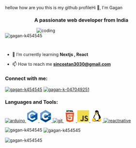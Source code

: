 <div>hellow how are you this is my github profile</d
<h1 align="center">Hi 👋, I'm Gagan</h1>

<h3 align="center">A passionate web developer from India</h3>

<img align="right" alt="coding" width="400" src="https://cdn.hashnode.com/res/hashnode/image/upload/v1681827942724/9aad4026-75d9-4464-9207-6f53316dd873.gif?w=1600&h=840&fit=crop&crop=entropy&auto=format,compress&gif-q=60&format=webm">

<p align="left"> <img src="https://komarev.com/ghpvc/?username=gagan-k454545&label=Profile%20views&color=0e75b6&style=flat" alt="gagan-k454545" /> </p>

<p align="left"> <a href="https://twitter.com/" target="blank"><img src="https://img.shields.io/twitter/follow/?logo=twitter&style=for-the-badge" alt="" /></a> </p>

- 🌱 I’m currently learning **Nextjs , React**

- 📫 How to reach me **sincostan3030@gmail.com**

<h3 align="left">Connect with me:</h3>
<p align="left">
<a href="https://codepen.io/gagan-k454545" target="blank"><img align="center" src="https://raw.githubusercontent.com/rahuldkjain/github-profile-readme-generator/master/src/images/icons/Social/codepen.svg" alt="gagan-k454545" height="30" width="40" /></a>
<a href="https://linkedin.com/in/gagan-k-047049251" target="blank"><img align="center" src="https://raw.githubusercontent.com/rahuldkjain/github-profile-readme-generator/master/src/images/icons/Social/linked-in-alt.svg" alt="gagan-k-047049251" height="30" width="40" /></a>
</p>

<h3 align="left">Languages and Tools:</h3>
<p align="left"> <a href="https://www.arduino.cc/" target="_blank" rel="noreferrer"> <img src="https://cdn.worldvectorlogo.com/logos/arduino-1.svg" alt="arduino" width="40" height="40"/> </a> <a href="https://www.cprogramming.com/" target="_blank" rel="noreferrer"> <img src="https://raw.githubusercontent.com/devicons/devicon/master/icons/c/c-original.svg" alt="c" width="40" height="40"/> </a> <a href="https://www.w3schools.com/cpp/" target="_blank" rel="noreferrer"> <img src="https://raw.githubusercontent.com/devicons/devicon/master/icons/cplusplus/cplusplus-original.svg" alt="cplusplus" width="40" height="40"/> </a> <a href="https://git-scm.com/" target="_blank" rel="noreferrer"> <img src="https://www.vectorlogo.zone/logos/git-scm/git-scm-icon.svg" alt="git" width="40" height="40"/> </a> <a href="https://www.w3.org/html/" target="_blank" rel="noreferrer"> <img src="https://raw.githubusercontent.com/devicons/devicon/master/icons/html5/html5-original-wordmark.svg" alt="html5" width="40" height="40"/> </a> <a href="https://developer.mozilla.org/en-US/docs/Web/JavaScript" target="_blank" rel="noreferrer"> <img src="https://raw.githubusercontent.com/devicons/devicon/master/icons/javascript/javascript-original.svg" alt="javascript" width="40" height="40"/> </a> <a href="https://www.linux.org/" target="_blank" rel="noreferrer"> <img src="https://raw.githubusercontent.com/devicons/devicon/master/icons/linux/linux-original.svg" alt="linux" width="40" height="40"/> </a> <a href="https://nestjs.com/" target="_blank" rel="noreferrer">  <a href="https://reactnative.dev/" target="_blank" rel="noreferrer"> <img src="https://reactnative.dev/img/header_logo.svg" alt="reactnative" width="40" height="40"/> </a> </p>

<p><img align="left" src="https://github-readme-stats.vercel.app/api/top-langs?username=gagan-k454545&show_icons=true&locale=en&layout=compact" alt="gagan-k454545" /></p>

<p>&nbsp;<img align="center" src="https://github-readme-stats.vercel.app/api?username=gagan-k454545&show_icons=true&locale=en" alt="gagan-k454545" /></p>

<p><img align="center" src="https://github-readme-streak-stats.herokuapp.com/?user=gagan-k454545&" alt="gagan-k454545" /></p>

